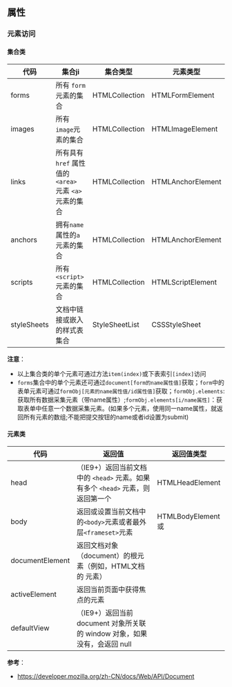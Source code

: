 ## 属性
### 元素访问
#### 集合类

代码 | 集合ji | 集合类型 | 元素类型
--|--|--|--
forms | 所有 `form` 元素的集合 | HTMLCollection | HTMLFormElement
images | 所有`image`元素的集合 | HTMLCollection | HTMLImageElement
links | 所有具有`href` 属性值的 `<area>` 元素 `<a>` 元素的集合 | HTMLCollection | HTMLAnchorElement
anchors|拥有`name`属性的`a`元素的集合 | HTMLCollection | HTMLAnchorElement
scripts| 所有`<script>`元素的集合 | HTMLCollection | HTMLScriptElement
styleSheets | 文档中链接或嵌入的样式表集合 | StyleSheetList |  CSSStyleSheet

**注意**：

- 以上集合类的单个元素可通过方法`item(index)`或下表索引`[index]`访问
- `forms`集合中的单个元素还可通过`document[form的name属性值]`获取；`form`中的表单元素可通过`formObj[元素的name属性值/id属性值]`获取；`formObj.elements`:获取所有数据采集元素（带name属性）;`formObj.elements[i/name属性]`：获取表单中任意一个数据采集元素。(如果多个元素，使用同一name属性，就返回所有元素的数组;不能把提交按钮的name或者id设置为submit)

#### 元素类

代码 | 返回值 | 返回值类型
--|--|--
head | （IE9+）返回当前文档中的 `<head>` 元素。如果有多个 `<head>` 元素，则返回第一个 | HTMLHeadElement
body|返回或设置当前文档中的`<body>`元素或者最外层`<frameset>`元素| HTMLBodyElement或
documentElement | 返回文档对象（document）的根元素（例如，HTML文档的 <html> 元素）|
activeElement | 返回当前页面中获得焦点的元素 | 
defaultView | （IE9+）返回当前 document 对象所关联的 window 对象，如果没有，会返回 null | 

**参考**：
- https://developer.mozilla.org/zh-CN/docs/Web/API/Document